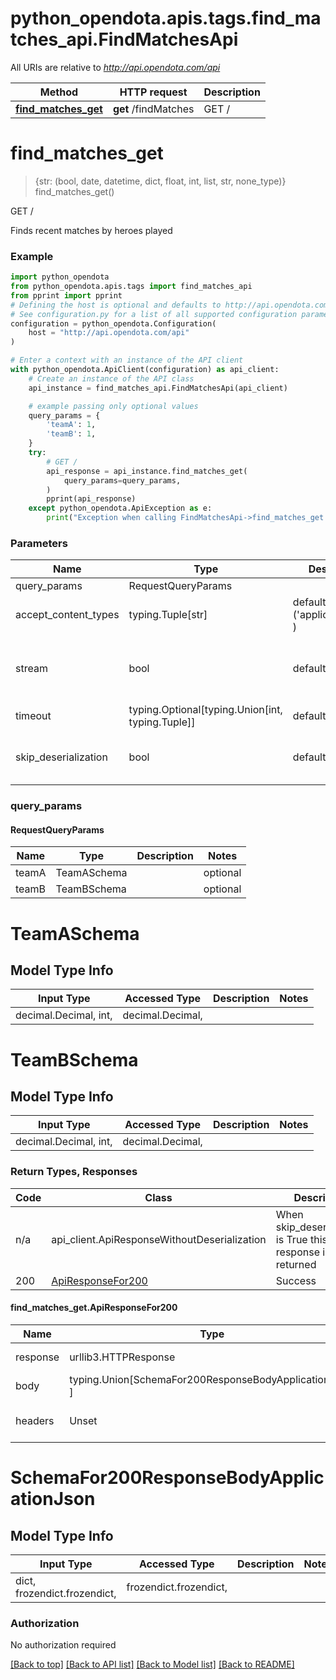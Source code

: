 <a name="__pageTop"></a>
# python_opendota.apis.tags.find_matches_api.FindMatchesApi

All URIs are relative to *http://api.opendota.com/api*

Method | HTTP request | Description
------------- | ------------- | -------------
[**find_matches_get**](#find_matches_get) | **get** /findMatches | GET /

# **find_matches_get**
<a name="find_matches_get"></a>
> {str: (bool, date, datetime, dict, float, int, list, str, none_type)} find_matches_get()

GET /

Finds recent matches by heroes played

### Example

```python
import python_opendota
from python_opendota.apis.tags import find_matches_api
from pprint import pprint
# Defining the host is optional and defaults to http://api.opendota.com/api
# See configuration.py for a list of all supported configuration parameters.
configuration = python_opendota.Configuration(
    host = "http://api.opendota.com/api"
)

# Enter a context with an instance of the API client
with python_opendota.ApiClient(configuration) as api_client:
    # Create an instance of the API class
    api_instance = find_matches_api.FindMatchesApi(api_client)

    # example passing only optional values
    query_params = {
        'teamA': 1,
        'teamB': 1,
    }
    try:
        # GET /
        api_response = api_instance.find_matches_get(
            query_params=query_params,
        )
        pprint(api_response)
    except python_opendota.ApiException as e:
        print("Exception when calling FindMatchesApi->find_matches_get: %s\n" % e)
```
### Parameters

Name | Type | Description  | Notes
------------- | ------------- | ------------- | -------------
query_params | RequestQueryParams | |
accept_content_types | typing.Tuple[str] | default is ('application/json', ) | Tells the server the content type(s) that are accepted by the client
stream | bool | default is False | if True then the response.content will be streamed and loaded from a file like object. When downloading a file, set this to True to force the code to deserialize the content to a FileSchema file
timeout | typing.Optional[typing.Union[int, typing.Tuple]] | default is None | the timeout used by the rest client
skip_deserialization | bool | default is False | when True, headers and body will be unset and an instance of api_client.ApiResponseWithoutDeserialization will be returned

### query_params
#### RequestQueryParams

Name | Type | Description  | Notes
------------- | ------------- | ------------- | -------------
teamA | TeamASchema | | optional
teamB | TeamBSchema | | optional


# TeamASchema

## Model Type Info
Input Type | Accessed Type | Description | Notes
------------ | ------------- | ------------- | -------------
decimal.Decimal, int,  | decimal.Decimal,  |  | 

# TeamBSchema

## Model Type Info
Input Type | Accessed Type | Description | Notes
------------ | ------------- | ------------- | -------------
decimal.Decimal, int,  | decimal.Decimal,  |  | 

### Return Types, Responses

Code | Class | Description
------------- | ------------- | -------------
n/a | api_client.ApiResponseWithoutDeserialization | When skip_deserialization is True this response is returned
200 | [ApiResponseFor200](#find_matches_get.ApiResponseFor200) | Success

#### find_matches_get.ApiResponseFor200
Name | Type | Description  | Notes
------------- | ------------- | ------------- | -------------
response | urllib3.HTTPResponse | Raw response |
body | typing.Union[SchemaFor200ResponseBodyApplicationJson, ] |  |
headers | Unset | headers were not defined |

# SchemaFor200ResponseBodyApplicationJson

## Model Type Info
Input Type | Accessed Type | Description | Notes
------------ | ------------- | ------------- | -------------
dict, frozendict.frozendict,  | frozendict.frozendict,  |  | 

### Authorization

No authorization required

[[Back to top]](#__pageTop) [[Back to API list]](../../../README.md#documentation-for-api-endpoints) [[Back to Model list]](../../../README.md#documentation-for-models) [[Back to README]](../../../README.md)

